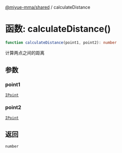 [@miyue-mma/shared](../index.md) / calculateDistance

# 函数: calculateDistance()

```ts
function calculateDistance(point1, point2): number
```

计算两点之间的距离

## 参数

### point1

[`IPoint`](../interfaces/IPoint.md)

### point2

[`IPoint`](../interfaces/IPoint.md)

## 返回

`number`
